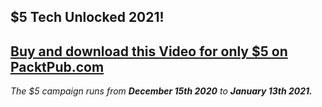 ## $5 Tech Unlocked 2021!
[Buy and download this Video for only $5 on PacktPub.com](https://www.packtpub.com/product/hands-on-version-control-with-git-video/9781789136739)
-----
*The $5 campaign         runs from __December 15th 2020__ to __January 13th 2021.__*


